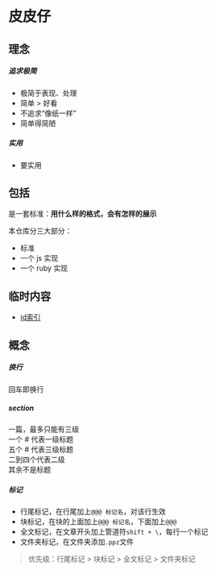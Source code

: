 # 皮皮仔

## 理念
##### 追求极简
+ 极简于表现、处理
+ 简单 > 好看
+ 不追求“像纸一样”
+ 简单得简陋

##### 实用
+ 要实用

## 包括
是一套标准：**用什么样的格式，会有怎样的展示**  

本仓库分三大部分：
+ 标准
+ 一个 js 实现
+ 一个 ruby 实现

## 临时内容
+  [id索引](https://stackoverflow.com/questions/12868830/get-css-id-from-url)


## 概念
##### 换行
回车即换行
##### section
一篇，最多只能有三级  
一个 # 代表一级标题  
五个 # 代表三级标题  
二到四个代表二级  
其余不是标题

##### 标记
+ 行尾标记，在行尾加上```@@@ 标记名```，对该行生效
+ 块标记，在块的上面加上```@@@ 标记名```，下面加上```@@@```
+ 全文标记，在文章开头加上管道符```shift + \```，每行一个标记
+ 文件夹标记，在文件夹添加```.ppz```文件

> 优先级：行尾标记 > 块标记 > 全文标记 > 文件夹标记
